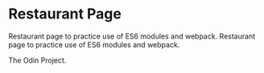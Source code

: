 # Restaurant Page

Restaurant page to practice use of ES6 modules and webpack.
Restaurant page to practice use of ES6 modules and webpack. 

The Odin Project.